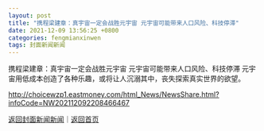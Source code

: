 ```yaml
---
layout: post
title: "携程梁建章：真宇宙一定会战胜元宇宙 元宇宙可能带来人口风险、科技停滞"
date: 2021-12-09 13:56:25 +0800
categories: fengmianxinwen
tags: 封面新闻新闻
---
```

携程梁建章：真宇宙一定会战胜元宇宙 元宇宙可能带来人口风险、科技停滞
元宇宙用低成本创造了各种乐趣，或将让人沉溺其中，丧失探索真实世界的欲望。

<http://choicewzp1.eastmoney.com/html_News/NewsShare.html?infoCode=NW202112092208466467>

[返回封面新闻新闻](//finews.withounder.com/fengmianxinwen/)｜[返回首页](//finews.withounder.com/)